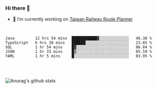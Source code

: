 ### Hi there 👋

- 🔭 I’m currently working on [Taiwan Railway Route Planner](https://github.com/Taiwan-Railway-Route-Planner)

<br/>

<!--START_SECTION:waka-->
```text
Java         12 hrs 54 mins  ███████████▓░░░░░░░░░░░░░   46.38 % 
TypeScript   6 hrs 38 mins   ██████░░░░░░░░░░░░░░░░░░░   23.85 % 
SQL          1 hr 54 mins    █▓░░░░░░░░░░░░░░░░░░░░░░░   06.84 % 
JSON         1 hr 33 mins    █▒░░░░░░░░░░░░░░░░░░░░░░░   05.59 % 
YAML         1 hr 5 mins     █░░░░░░░░░░░░░░░░░░░░░░░░   03.95 % 
```
<!--END_SECTION:waka-->

<br/>
<br/>

![Anurag's github stats](https://github-readme-stats.vercel.app/api?username=DepickereSven&show_icons=true&theme=tokyonight)



<!--
**DepickereSven/DepickereSven** is a ✨ _special_ ✨ repository because its `README.md` (this file) appears on your GitHub profile.

Here are some ideas to get you started:

- 🔭 I’m currently working on ...
- 🌱 I’m currently learning ...
- 👯 I’m looking to collaborate on ...
- 🤔 I’m looking for help with ...
- 💬 Ask me about ...
- 📫 How to reach me: ...
- 😄 Pronouns: ...
- ⚡ Fun fact: ...
-->
